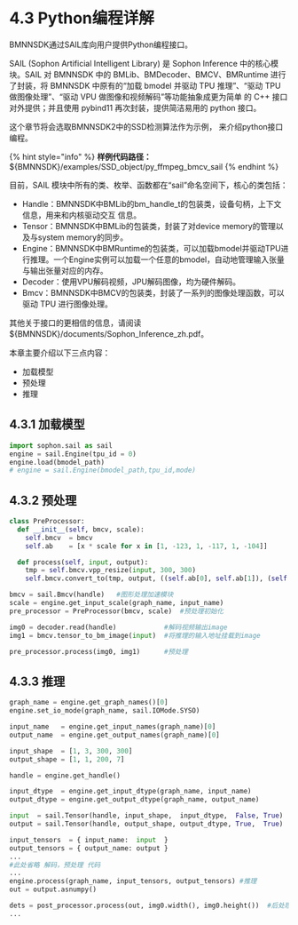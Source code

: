 # 4.3 Python编程详解

BMNNSDK通过SAIL库向用户提供Python编程接口。

SAIL (Sophon Artificial Intelligent Library) 是 Sophon Inference 中的核心模块。SAIL 对 BMNNSDK 中的 BMLib、BMDecoder、BMCV、BMRuntime 进行了封装，将 BMNNSDK 中原有的“加载 bmodel 并驱动 TPU 推理”、“驱动 TPU 做图像处理”、“驱动 VPU 做图像和视频解码”等功能抽象成更为简单 的 C++ 接口对外提供；并且使用 pybind11 再次封装，提供简洁易用的 python 接口。&#x20;

这个章节将会选取BMNNSDK2中的SSD检测算法作为示例， 来介绍python接口编程。

{% hint style="info" %}
**样例代码路径：**${BMNNSDK}/examples/SSD\_object/py\_ffmpeg\_bmcv\_sail
{% endhint %}

目前，SAIL 模块中所有的类、枚举、函数都在“sail”命名空间下，核心的类包括：

* Handle：BMNNSDK中BMLib的bm\_handle\_t的包装类，设备句柄，上下文信息，用来和内核驱动交互 信息。
* Tensor：BMNNSDK中BMLib的包装类，封装了对device memory的管理以及与system memory的同步。
* Engine：BMNNSDK中BMRuntime的包装类，可以加载bmodel并驱动TPU进行推理。一个Engine实例可以加载一个任意的bmodel，自动地管理输入张量与输出张量对应的内存。
* Decoder：使用VPU解码视频，JPU解码图像，均为硬件解码。
* &#x20;Bmcv：BMNNSDK中BMCV的包装类，封装了一系列的图像处理函数，可以驱动 TPU 进行图像处理。

其他关于接口的更相信的信息，请阅读${BMNNSDK}/documents/Sophon\_Inference\_zh.pdf。

本章主要介绍以下三点内容：

* 加载模型
* 预处理
* 推理

## 4.3.1 加载模型

```python
import sophon.sail as sail
engine = sail.Engine(tpu_id = 0)
engine.load(bmodel_path)
# engine = sail.Engine(bmodel_path,tpu_id,mode)
```

## 4.3.2 预处理

```python
class PreProcessor:
  def __init__(self, bmcv, scale):
    self.bmcv  = bmcv
    self.ab    = [x * scale for x in [1, -123, 1, -117, 1, -104]]

  def process(self, input, output):
    tmp = self.bmcv.vpp_resize(input, 300, 300)
    self.bmcv.convert_to(tmp, output, ((self.ab[0], self.ab[1]), (self.ab[2], self.ab[3]), (self.ab[4], self.ab[5])))

bmcv = sail.Bmcv(handle)   #图形处理加速模块
scale = engine.get_input_scale(graph_name, input_name)
pre_processor = PreProcessor(bmcv, scale)  #预处理初始化

img0 = decoder.read(handle)            #解码视频输出image
img1 = bmcv.tensor_to_bm_image(input)  #将推理的输入地址挂载到image

pre_processor.process(img0, img1)      #预处理
```

## 4.3.3 推理

```python
graph_name = engine.get_graph_names()[0]
engine.set_io_mode(graph_name, sail.IOMode.SYSO)

input_name   = engine.get_input_names(graph_name)[0]
output_name  = engine.get_output_names(graph_name)[0]

input_shape  = [1, 3, 300, 300]
output_shape = [1, 1, 200, 7]

handle = engine.get_handle()

input_dtype  = engine.get_input_dtype(graph_name, input_name)
output_dtype = engine.get_output_dtype(graph_name, output_name)

input  = sail.Tensor(handle, input_shape,  input_dtype,  False, True)
output = sail.Tensor(handle, output_shape, output_dtype, True,  True)

input_tensors  = { input_name:  input  }
output_tensors = { output_name: output }
...
#此处省略 解码，预处理 代码
...
engine.process(graph_name, input_tensors, output_tensors) #推理
out = output.asnumpy()

dets = post_processor.process(out, img0.width(), img0.height())  #后处理
...
```
